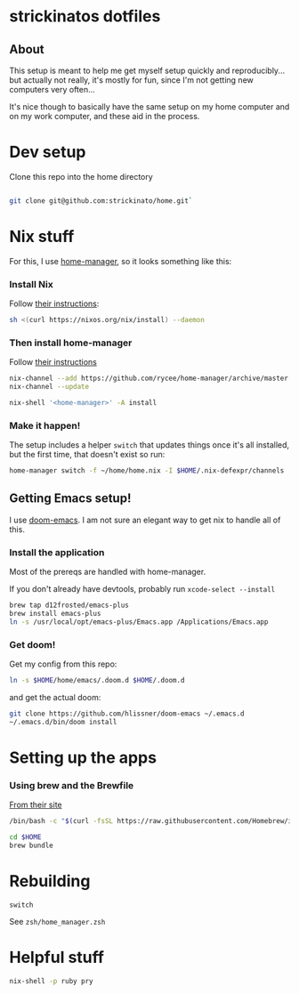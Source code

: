 # strickinatos dotfiles

## About

This setup is meant to help me get myself setup quickly and reproducibly... but actually not really, it's mostly for fun, since I'm not getting new computers very often...

It's nice though to basically have the same setup on my home computer and on my work computer, and these aid in the process.

# Dev setup

Clone this repo into the home directory

``` sh

git clone git@github.com:strickinato/home.git`

```

# Nix stuff

For this, I use [home-manager](https://github.com/rycee/home-manager/), so it looks something like this:

### Install Nix

Follow [their instructions](https://nixos.org/nix/manual/#ch-installing-binary):

``` sh
sh <(curl https://nixos.org/nix/install) --daemon
```

### Then install home-manager

Follow [their instructions](https://github.com/rycee/home-manager/#installation)

``` sh
nix-channel --add https://github.com/rycee/home-manager/archive/master.tar.gz home-manager
nix-channel --update

```

``` sh
nix-shell '<home-manager>' -A install
```

### Make it happen!

The setup includes a helper `switch` that updates things once it's all installed, but the first time, that doesn't exist so run:

``` sh
home-manager switch -f ~/home/home.nix -I $HOME/.nix-defexpr/channels
```

## Getting Emacs setup!

I use [doom-emacs](https://github.com/hlissner/doom-emacs). I am not sure an elegant way to get nix to handle all of this.

### Install the application

Most of the prereqs are handled with home-manager.

If you don't already have devtools, probably run `xcode-select --install`


```sh
brew tap d12frosted/emacs-plus
brew install emacs-plus
ln -s /usr/local/opt/emacs-plus/Emacs.app /Applications/Emacs.app
```

### Get doom!

Get my config from this repo:

```sh
ln -s $HOME/home/emacs/.doom.d $HOME/.doom.d

```

and get the actual doom:

``` sh
git clone https://github.com/hlissner/doom-emacs ~/.emacs.d
~/.emacs.d/bin/doom install
```

# Setting up the apps

### Using brew and the Brewfile

[From their site](https://brew.sh)

``` sh
/bin/bash -c "$(curl -fsSL https://raw.githubusercontent.com/Homebrew/install/master/install.sh)"

cd $HOME
brew bundle

```






# Rebuilding

`switch`

See `zsh/home_manager.zsh`


# Helpful stuff

``` sh
nix-shell -p ruby pry
```
